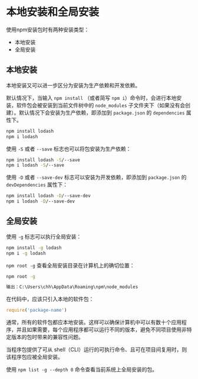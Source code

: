 # 本地安装和全局安装

使用npm安装包时有两种安装类型：

- 本地安装
- 全局安装

## 本地安装

本地安装又可以进一步区分为安装为生产依赖和开发依赖。

默认情况下，当输入 `npm install` （或者简写 `npm i`）命令时，会进行本地安装，软件包会被安装到当前文件树中的 `node_modules` 子文件夹下（如果没有会创建）。默认情况下会安装为生产依赖，即添加到 `package.json` 的 `dependencies` 属性下。

```bash
npm install lodash
npm i lodash
```

使用 `-S` 或者 `--save` 标志也可以将包安装为生产依赖：

```bash
npm install lodash -S/--save
npm i lodash -S/--save
```

使用 `-D` 或者 `--save-dev` 标志可以安装为开发依赖，即添加到 `package.json` 的 `devDependencies` 属性下：

```bash
npm install lodash -D/--save-dev
npm i lodash -D/--save-dev
```

## 全局安装

使用 `-g` 标志可以执行全局安装：

```bash
npm install -g lodash
npm i -g lodash
```

`npm root -g` 查看全局安装目录在计算机上的确切位置：

```bash
npm root -g 

输出：C:\Users\chh\AppData\Roaming\npm\node_modules
```

在代码中，应该只引入本地的软件包：

```js
require('package-name')
```

通常，所有的软件包都应本地安装。这样可以确保计算机中可以有数十个应用程序，并且如果需要，每个应用程序都可以运行不同的版本，避免不同项目使用非特定版本的包时带来的兼容性问题。

当程序包提供了可从 shell（CLI）运行的可执行命令、且可在项目间复用时，则该程序包应被全局安装。

使用 `npm list -g --depth 0` 命令查看当前系统上全局安装的包。
